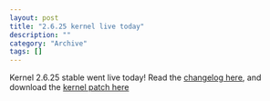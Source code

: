 ```yaml
--- 
layout: post 
title: "2.6.25 kernel live today"
description: ""
category: "Archive"
tags: []
---  
```

<p>Kernel 2.6.25 stable went live today! Read the <a href="http://www.kernel.org/pub/linux/kernel/v2.6/ChangeLog-2.6.25">changelog here</a>, and download the <a href="http://www.kernel.org/pub/linux/kernel/v2.6/patch-2.6.25.bz2">kernel patch here</a></p>